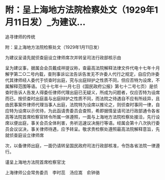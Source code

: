 # 附：呈上海地方法院检察处文（1929年1月11日发）_为建议...

追寻律师的传统

附：呈上海地方法院检察处文（1929年1月11日发）

为建议呈请先就侦查庭设立律师席次并转呈司法行政部核示由

呈为建议事，据属会会员戴成祥提议称，查最高法院解释法律文件代电十七年十月解字第二○二号内载，查刑事诉讼法告诉告发无不许委人代行之规定，自应仍许委代其律师经人委代于侦查时出庭，究与出庭辩护之性质不同，但应否特为设席，不属解释范围等语。（见十七年十一月七日《国民政府公报》第七十二号七页）是侦查时告诉人告发人得委任律师代理出庭已无疑义，所成为问题者，仅应否特为设席而已。按侦查时出庭虽与出庭辩护之性质不同，而法院之待遇自不应有所歧异，且由民事案件律师代理当事人出庭，法院特为设席以推论之，则侦查时事同一律，自应特为设席以示优待，为此函请贵委员会查照，希即据情呈请司法行政部通令各省高等法院首席检察官转令所属一体遵照，一面与上海地方法院检察处接洽，先行设席以便出庭，事关会员全体利害，务祈迅速议决施行等语。经属会第十八次执行委员会议议决，事关律师待遇，应予转呈。敬求贵检察处遵照最高法院解释意旨，先就侦查庭设立律师席

次，以备律师出庭，一面仍请转呈国民政府司法行政部核准，令饬各省法院一律遵行。

谨呈上海地方法院首席检察官沈

上海律师公会常务委员　李时蕊　汤应嵩　俞钟骆